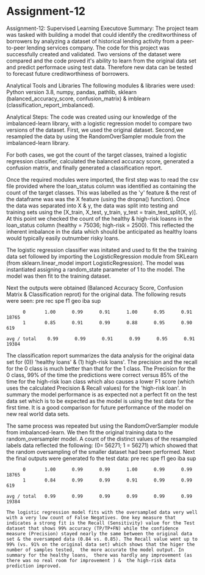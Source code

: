 # Assignment-12
Assignment-12: Supervised Learning
Executove Summary: The project team was tasked with building a model that could identify the creditworthiness of borrowers by analyzing a dataset of historical lending activity from a peer-to-peer lending services company. The code for this project was successfully created and validated. Two versions of the dataset were compared and the code proved it's ability to learn from the original data set and predict performace using test data. Therefore new data can be tested to forecast future creditworthiness of borrowers.

Analytical Tools and Libraries
The following modules & libraries were used:  Python version 3.8, numpy, pandas, pathlib, sklearn (balanced_accuracy_score, confusion_matrix) & imblearn (classification_report_imbalanced). 

Analytical Steps: 
The code was created using our knowledge of the imbalanced-learn library, with a logistic regression model to compare two versions of the dataset. First, we used the original dataset. Second,we resampled the data by using the RandomOverSampler module from the imbalanced-learn library.

For both cases, we got the count of the target classes, trained a logistic regression classifier, calculated the balanced accuracy score, generated a confusion matrix, and finally generated a classification report. 

Once the required modules were imported, the first step was to read the csv file provided where the loan_status column was identified as containing the count of the target classes. This was labelled as the 'y' feature & the rest of the dataframe was was the X feature (using the dropna() function). 
Once the data was separated into X & y, the data was split into testing and training sets using the [X_train, X_test, y_train, y_test = train_test_split(X, y)].  At this point we checked the count of the healthy & high-risk loasns in the loan_status column (healthy = 75036; high-risk = 2500). This reflected the inherent imbalance in the data which should be anticipated as healthy loans would typically easily outnumber risky loans.


The logistic regression classifier was initated and used to fit the the training data set followed by importing the LogisticRegression module from SKLearn
(from sklearn.linear_model import LogisticRegression). The model was instantiated assigning a random_state parameter of 1 to the model. The model was then fit to the training dataset. 

Next the outputs were obtained (Balanced Accuracy Score, Confusion Matrix & Classification reprot) for the original data. The following resuts were seen:
                pre       rec       spe        f1       geo       iba       sup

          0       1.00      0.99      0.91      1.00      0.95      0.91     18765
          1       0.85      0.91      0.99      0.88      0.95      0.90       619

    avg / total    0.99      0.99      0.91      0.99      0.95      0.91     19384

The classification  report summarizes the data analysis for the original data set for (0)) 'healthy loans' & (1) high-risk loans'. The precision and the recall for the 0 class  is much better than that for the 1 class. The Precision for the 0  class, 99%  of the time the predictions were correct versus 85% of the time for the high-risk loan class which also causes a lower F1 score (which uses the calculated Precision & Recall values) for the 'high-risk loan'. In summary the model performance is as expected not a perfect fit on the test data set which is to be expected as the model is using the test data for the first time. It is a good comparison for future performance of the model on new real world data sets.  

The same process was repeated but using the RandomOverSampler module from imbalanced-learn. We then fit the original training data to the random_oversampler model. A count of the distinct values of the resampled labels data reflected the following: (0= 56271; 1 = 56271) which showed that the random oversampling of the smaller dataset had been performed. Next the final outputs were generated fo the test data:
      pre       rec       spe        f1       geo       iba       sup

          0       1.00      0.99      0.99      1.00      0.99      0.99     18765
          1       0.84      0.99      0.99      0.91      0.99      0.99       619

    avg / total   0.99      0.99      0.99      0.99      0.99      0.99     19384

    The logistic regression model fits with the oversampled data very well with a very low count of False Negatives. One key measure that indicates a strong fit is the Recall (Sensitivity) value for the Test dataset that shows 99% accuracy (TP/TP+FN) while the confidence measure (Precision) stayed nearly the same between the original data set & the oversamped data (0.84 vs. 0.85). The Recall value went up to 99% (vs. 91% on the original data set) which shows that the higer the number of samples tested,  the more accurate the model output. In summary for the healthy loans,  there was hardly any improvement (as there was no real room for improvement ) &  the high-risk data prediction improved.
